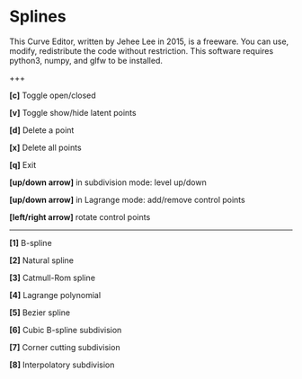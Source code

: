# Splines

This Curve Editor, written by Jehee Lee in 2015, is a freeware.
You can use, modify, redistribute the code without restriction.
This software requires python3, numpy, and glfw to be installed.

+++

**[c]** Toggle open/closed

**[v]** Toggle show/hide latent points

**[d]** Delete a point

**[x]** Delete all points

**[q]** Exit

**[up/down arrow]** in subdivision mode: level up/down

**[up/down arrow]** in Lagrange mode: add/remove control points

**[left/right arrow]** rotate control points

***

**[1]** B-spline

**[2]** Natural spline

**[3]** Catmull-Rom spline

**[4]** Lagrange polynomial

**[5]** Bezier spline

**[6]** Cubic B-spline subdivision

**[7]** Corner cutting subdivision

**[8]** Interpolatory subdivision
